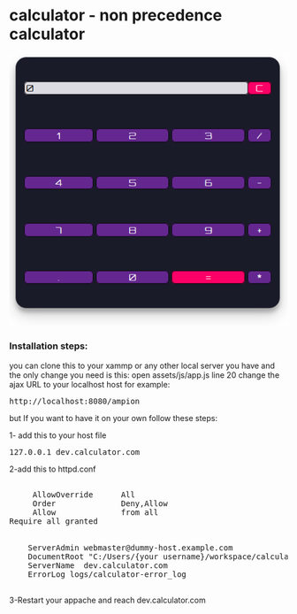 # calculator - non precedence calculator
![Screenshot](https://github.com/sinakhoshdel/calculator/blob/main/assets/Screenshot.png "non precedence calculator")
<br>
<h3>Installation steps:</h3>
you can clone this to your xammp or any other local server you have and the only change you need is this:
open assets/js/app.js line 20 change the ajax URL to your localhost host
for example:
<pre>http://localhost:8080/ampion</pre>

but If you want to have it on your own follow these steps:

1- add this to your host file
<pre>
127.0.0.1 dev.calculator.com
</pre>
2-add this to httpd.conf
<pre>
<Directory "C:/Users/{your username}/workspace">
     AllowOverride      All
     Order              Deny,Allow
     Allow              from all
Require all granted
</Directory>
<VirtualHost *:80>
    ServerAdmin webmaster@dummy-host.example.com
    DocumentRoot "C:/Users/{your username}/workspace/calculator"
    ServerName  dev.calculator.com
    ErrorLog logs/calculator-error_log
</VirtualHost>
</pre>

3-Restart your appache and reach dev.calculator.com

